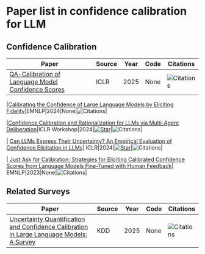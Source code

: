 # Paper list in confidence calibration for LLM

## Confidence Calibration
| Paper | Source | Year| Code| Citations |
|-------|-------|-------|-------|-------|
|[QA-Calibration of Language Model Confidence Scores](https://openreview.net/forum?id=D2hhkU5O48)|ICLR|2025|None|![Citations](badges/QA-Calibration_of_Language_Model_Confidence_Scores.svg)|

|[Calibrating the Confidence of Large Language Models by Eliciting Fidelity](https://aclanthology.org/2024.emnlp-main.173/)|EMNLP|2024|None|![Citations](badges/Calibrating_the_Confidence_of_Large_Language_Models_by_Eliciting_Fidelity.svg)|

|[Confidence Calibration and Rationalization for LLMs via Multi-Agent Deliberation](https://openreview.net/forum?id=UTXtCOWdOM)|ICLR Workshop|2024|[![Star](https://img.shields.io/github/stars/minnesotanlp/collaborative-calibration.svg?style=social&label=Star)](https://github.com/minnesotanlp/collaborative-calibration)|![Citations](badges/Confidence_Calibration_and_Rationalization_for_LLMs_via_Multi-Agent_Deliberation.svg)|

| [Can LLMs Express Their Uncertainty? An Empirical Evaluation of Confidence Elicitation in LLMs](https://openreview.net/forum?id=gjeQKFxFpZ)| ICLR|2024|[![Star](https://img.shields.io/github/stars/MiaoXiong2320/llm-uncertainty.svg?style=social&label=Star)](https://github.com/MiaoXiong2320/llm-uncertainty)|![Citations](badges/Can_LLMs_Express_Their_Uncertainty__An_Empirical_Evaluation_of_Confidence_Elicitation_in_LLMs.svg)|

| [Just Ask for Calibration: Strategies for Eliciting Calibrated Confidence Scores from Language Models Fine-Tuned with Human Feedback](https://aclanthology.org/2023.emnlp-main.330/)| EMNLP|2023|None|![Citations](badges/Just_Ask_for_Calibration__Strategies_for_Eliciting_Calibrated_Confidence_Scores_from_Language_Models_Fine-Tuned_with_Hum.svg)|

## Related Surveys
| Paper | Source | Year| Code|Citations |
|-------|-------|-------|-------|-------|
| [Uncertainty Quantification and Confidence Calibration in Large Language Models: A Survey](https://dl.acm.org/doi/abs/10.1145/3711896.3736569)| KDD|2025|None|![Citations](badges/Uncertainty_Quantification_and_Confidence_Calibration_in_Large_Language_Models__A_Survey.svg)|

